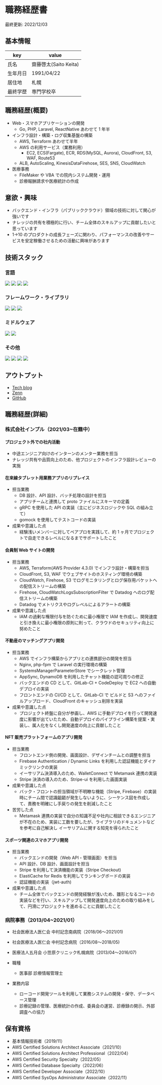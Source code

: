 # 職務経歴書

<p class="updated-date">最終更新: 2022/12/03</p>

## 基本情報

| key      | value                 |
| -------- | --------------------- |
| 氏名     | 齋藤啓太(Saito Keita) |
| 生年月日 | 1991/04/22            |
| 居住地   | 札幌                  |
| 最終学歴 | 専門学校卒            |

## 職務経歴(概要)

- Web・スマホアプリケーションの開発
  - Go, PHP, Laravel, ReactNative あわせて 1 年半
- インフラ設計・構築・ログ収集基盤の構築
  - AWS, Terraform あわせて半年
  - AWS の利用サービス（業務利用）
    - EC2, ECS(Fargate), ECR, RDS(MySQL, Aurora), CloudFront, S3, WAF, Route53
  - ALB, AutoScaling, KinesisDataFirehose, SES, SNS, CloudWatch
- 医療事務
  - FileMaker や VBA での院内システム開発・運用
  - 診療報酬請求や医療統計の作成

## 意欲・興味

- バックエンド・インフラ（パブリッククラウド）領域の技術に対して関心が強いです
- ナレッジの共有を積極的に行い、チーム全体のスキルアップに貢献したいと思っています
- 1→10 のプロダクトの成長フェーズに関わり、パフォーマンスの改善やサービスを安定稼働させるための活動に興味があります

## 技術スタック

### 言語

<p>
  <img src="https://img.shields.io/badge/-Go-76E1FE.svg?logo=go&style=plastic">
  <img src="https://img.shields.io/badge/-PHP_v7.2~8.0-777BB4.svg?logo=php&style=plastic">
  <img src="https://img.shields.io/badge/-TypeScript_v3.8~4.1-007ACC.svg?logo=typescript&style=plastic">
  <img src="https://img.shields.io/badge/-JavaScript-F7DF1E.svg?logo=javascript&style=plastic">
</p>

### フレームワーク・ライブラリ

<p>
  <img src="https://img.shields.io/badge/-Laravel_v6.8~8.0-E74430.svg?logo=laravel&style=plastic">
  <img src="https://img.shields.io/badge/-React_v17.0-61DAFB.svg?logo=react&style=plastic">
  <img src="https://img.shields.io/badge/-ReactNative_v0.64-61DAFB.svg?logo=react&style=plastic">
</p>

### ミドルウェア

<p>
  <img src="https://img.shields.io/badge/-MySQL_v8.0-4479A1.svg?logo=mysql&style=plastic">
  <img src="https://img.shields.io/badge/-Nginx-009639.svg?logo=nginx&style=plastic">
</p>

### その他

<p>
  <img src="https://img.shields.io/badge/-AWS-232F3E.svg?logo=amazon-aws&style=plastic">
  <img src="https://img.shields.io/badge/-Terraform_v1.1.6-844FBA.svg?logo=terraform&style=plastic">
  <img src="https://img.shields.io/badge/-Docker-2496ED.svg?logo=docker&style=plastic">
  <img src="https://img.shields.io/badge/-Neovim-57A143.svg?logo=Neovim&style=plastic">
</p>

## アウトプット

- [Tech blog](https://blog.saito.page/)
- [Zenn](https://zenn.dev/saito9)
- [GitHub](https://github.com/saitooooooo)

## 職務経歴(詳細)

### 株式会社インプル（2021/03~在籍中）

#### プロジェクト外での社内活動

- 中途エンジニア向けのインターンのメンター業務を担当
- ナレッジ共有や品質向上のため、他プロジェクトのインフラ設計レビューの実施

#### 在来線タブレット用業務アプリのリプレイス

- 担当業務
  - DB 設計、API 設計、バッチ処理の設計を担当
  - アプリチームと連携して proto ファイルにスキーマの定義
  - gRPC を使用した API の実装（主にビジネスロジックや SQL の組み立て）
  - gomock を使用してテストコードの実装
- 成果や意識した点
  - 経験浅いメンバーに対してペアプロを実践して、約 1 ヶ月でプロジェクトで自走できるレベルになるまでサポートしたこと

#### 会員制 Web サイトの開発

- 担当業務
  - AWS, Terraform(AWS Provider 4.3.0) でインフラ設計・構築を担当
  - CloudFront, S3, WAF でウェブサイトのホスティング環境の構築
  - CloudWatch, Firehose, S3 でログモニタリングとログ保存用バケットへの配信ストリームの構築
  - Firehose, CloudWatchLogsSubscriptionFilter で Datadog へのログ配信ストリームの構築
  - Datadog でメトリクスやログレベルによるアラートの構築
- 成果や意識した点
  - IAM の過剰な権限付与を防ぐために最小権限で IAM を作成し、開発速度と引き換えに最小権限の原則に則って、クラウドのセキュリティ向上に努めたこと

#### 不動産のマッチングアプリ開発

- 担当業務
  - AWS でインフラ構築からアプリとの連携部分の開発を担当
  - Nginx, php-fpm で Laravel の実行環境の構築
  - SystemsManagerParameterStore でシークレット管理
  - AppSync, DynamoDB を利用したチャット機能の認可周りの修正
  - バックエンドの CD として、GitLab-CI + CodeDeploy で EC2 への自動デプロイの実装
  - フロントエンドの CI/CD として、GitLab-CI で ビルドと S3 へのファイルアップロード、CloudFront のキャッシュ削除を実装
- 成果や意識した点
  - プロジェクト終盤に自分が参画し、AWS に手動デプロイを行って開発速度に影響が出ていたため、自動デプロイのパイプライン構築を提案・実装し、属人化をなくし開発速度の向上に貢献したこと

#### NFT 販売プラットフォームのアプリ開発

- 担当業務
  - フロントエンド側の開発、画面設計、デザインチームとの調整を担当
  - Firebase Authentication / Dynamic Links を利用した認証機能とダイナミックリンクの実装
  - イーサリアム決済導入のため、WalletConnect で Metamask 連携の実装
  - Stripe 決済の導入のため、Stripe-ui を利用した画面実装
- 成果や意識した点
  - バック・フロントの担当領域が不明瞭な機能（Stripe, Firebase）の実装時にチーム間で認識齟齬が発生しないように、シーケンス図を作成して、責務を明確にし手戻りの発生を削減したこと
- 苦労した点
  - Metamask 連携の実装で自分の知識不足や社内に相談できるエンジニアが不在のため、実装に工数を要したが、ライブラリのドキュメントなどを参考に自己解決し イーサリアムに関する知見を得られたこと

#### スポーツ関連のスマホアプリ開発

- 担当業務
  - バックエンドの開発（Web API・管理画面）を担当
  - API 設計、DB 設計、画面設計を担当
  - Stripe を利用して決済機能の実装（Stripe Checkout)
  - ElastiCache for Redis を利用してランキングボードの実装
  - 認証機能の実装（jwt-auth)
- 成果や意識した点
  - チーム全体でバックエンドの開発経験が浅いため、雛形となるコードの実装などを行い、スキルアップして開発速度向上のための取り組みをして、円滑にプロジェクトを進めることに貢献したこと

### 病院事務（2013/04~2021/01）

- 社会医療法人医仁会 中村記念南病院（2018/06〜2021/01)
- 社会医療法人医仁会 中村記念病院（2016/08〜2018/05)
- 医療法人五月会 小笠原クリニック札幌病院（2013/04〜2016/07)

- 職種
  - 医事部 診療情報管理士
- 業務内容
  - ローコード開発ツールを利用して業務システムの開発・保守、データベース管理
  - 診療記録の管理、医療統計の作成、委員会の運営、診療録の開示、外部調査への協力

## 保有資格

- 基本情報技術者（2019/11）
- AWS Certified Solutions Architect Associate（2021/10）
- AWS Certified Solutions Architect Professional（2022/04）
- AWS Certified Security Specialty（2022/05）
- AWS Certified Database Specialty（2022/06）
- AWS Certified Developer Associate（2022/10）
- AWS Certified SysOps Administrator Associate（2022/11）
